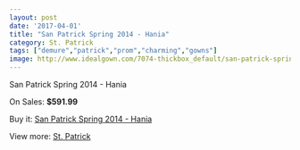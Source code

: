 ```yaml
---
layout: post
date: '2017-04-01'
title: "San Patrick Spring 2014 - Hania"
category: St. Patrick
tags: ["demure","patrick","prom","charming","gowns"]
image: http://www.idealgown.com/7074-thickbox_default/san-patrick-spring-2014-hania.jpg
---
```

San Patrick Spring 2014 - Hania

On Sales: **$591.99**
<a href="https://www.idealgown.com/en/st-patrick/3011-san-patrick-spring-2014-hania.html"><amp-img layout="responsive" width="600" height="600" src="//www.idealgown.com/7074-thickbox_default/san-patrick-spring-2014-hania.jpg" alt="San Patrick Spring 2014 - Hania 0" /></a>
<a href="https://www.idealgown.com/en/st-patrick/3011-san-patrick-spring-2014-hania.html"><amp-img layout="responsive" width="600" height="600" src="//www.idealgown.com/7076-thickbox_default/san-patrick-spring-2014-hania.jpg" alt="San Patrick Spring 2014 - Hania 1" /></a>
<a href="https://www.idealgown.com/en/st-patrick/3011-san-patrick-spring-2014-hania.html"><amp-img layout="responsive" width="600" height="600" src="//www.idealgown.com/7075-thickbox_default/san-patrick-spring-2014-hania.jpg" alt="San Patrick Spring 2014 - Hania 2" /></a>

Buy it: [San Patrick Spring 2014 - Hania](https://www.idealgown.com/en/st-patrick/3011-san-patrick-spring-2014-hania.html "San Patrick Spring 2014 - Hania")

View more: [St. Patrick](https://www.idealgown.com/en/36-st-patrick "St. Patrick")